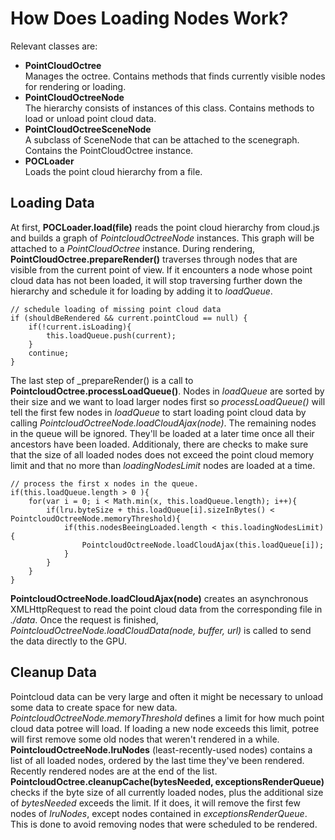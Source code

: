 
# How Does Loading Nodes Work?

Relevant classes are:

* <b>PointCloudOctree</b> <br>
Manages the octree. Contains methods that finds currently visible nodes for rendering
or loading.
* <b>PointCloudOctreeNode</b><br>
The hierarchy consists of instances of this class. Contains methods to load or unload
point cloud data.
* <b>PointCloudOctreeSceneNode</b><br>
A subclass of SceneNode that can be attached to the scenegraph. 
Contains the PointCloudOctree instance.
* <b>POCLoader</b><br>
Loads the point cloud hierarchy from a file.

## Loading Data

At first, <b>POCLoader.load(file)</b> reads the point cloud hierarchy from cloud.js and
builds a graph of _PointcloudOctreeNode_ instances.
This graph will be attached to a _PointCloudOctree_ instance.
During rendering, <b>PointCloudOctree.prepareRender()</b> traverses through nodes that
are visible from the current point of view. If it encounters a node whose point cloud data
has not been loaded, it will stop traversing further down the hierarchy and schedule
it for loading by adding it to _loadQueue_.

    // schedule loading of missing point cloud data
    if (shouldBeRendered && current.pointCloud == null) {
    	if(!current.isLoading){
    		this.loadQueue.push(current);
    	}
    	continue;
    }
    
The last step of _prepareRender() is a call to <b>PointcloudOctree.processLoadQueue()</b>.
Nodes in _loadQueue_ are sorted by their size and we want to load larger nodes first so
_processLoadQueue()_ will tell the first few nodes in _loadQueue_ to start loading 
point cloud data by calling _PointcloudOctreeNode.loadCloudAjax(node)_. 
The remaining nodes in the queue will be ignored. 
They'll be loaded at a later time once all their ancestors have been loaded.
Additionaly, there are checks to make sure that the size of all loaded nodes does not 
exceed the point cloud memory limit and that no more than _loadingNodesLimit_ 
nodes are loaded at a time.

    // process the first x nodes in the queue.
    if(this.loadQueue.length > 0 ){
    	for(var i = 0; i < Math.min(x, this.loadQueue.length); i++){
    		if(lru.byteSize + this.loadQueue[i].sizeInBytes() < PointcloudOctreeNode.memoryThreshold){
    			if(this.nodesBeeingLoaded.length < this.loadingNodesLimit){
    				PointcloudOctreeNode.loadCloudAjax(this.loadQueue[i]);
    			}
    		}
    	}
    }
    
<b>PointcloudOctreeNode.loadCloudAjax(node)</b> creates an asynchronous XMLHttpRequest
to read the point cloud data from the corresponding file in _./data_.
Once the request is finished, _PointcloudOctreeNode.loadCloudData(node, buffer, url)_
is called to send the data directly to the GPU. 

## Cleanup Data

Pointcloud data can be very large and often it might be necessary to unload some data 
to create space for new data. 
_PointcloudOctreeNode.memoryThreshold_ defines a limit for how much point cloud data
potree will load. If loading a new node exceeds this limit, potree will first remove
some old nodes that weren't rendered in a while. 
<b>PointcloudOctreeNode.lruNodes</b> (least-recently-used nodes) contains a list of all loaded nodes, ordered by 
the last time they've been rendered. Recently rendered nodes are at the end of the list.
<b>PointcloudOctree.cleanupCache(bytesNeeded, exceptionsRenderQueue)</b> 
checks if the byte size of all currently loaded nodes, plus the additional size of
_bytesNeeded_ exceeds the limit. If it does, it will remove the first few nodes
of _lruNodes_, except nodes contained in _exceptionsRenderQueue_. 
This is done to avoid removing nodes that were scheduled to be rendered. 
  










   
    

  

